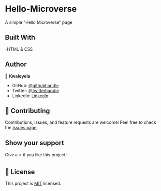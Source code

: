 # Hello-Microverse
A simple "Hello Microverse" page
## Built With

-HTML & CSS

## Author

👤 **Kwaleyela**

- GitHub: [@githubhandle](https://github.com/Kwaleyela-Ikafa)
- Twitter: [@twitterhandle](https://twitter.com/mvrck383)
- LinkedIn: [LinkedIn](https://zm.linkedin.com/in/kwaleyela-musilizo-ikafa-abaa1a20b?trk=people-guest_people_search-card)

## 🤝 Contributing

Contributions, issues, and feature requests are welcome!
Feel free to check the [issues page](../../issues/).


## Show your support

Give a ⭐️ if you like this project!

## 📝 License

This project is [MIT](./MIT.md) licensed.

